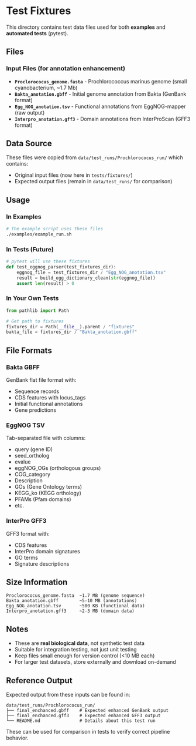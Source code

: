 # Test Fixtures

This directory contains test data files used for both **examples** and **automated tests** (pytest).

## Files

### Input Files (for annotation enhancement)

- **`Proclorococus_genome.fasta`** - Prochlorococcus marinus genome (small cyanobacterium, ~1.7 Mb)
- **`Bakta_anotation.gbff`** - Initial genome annotation from Bakta (GenBank format)
- **`Egg_NOG_anotation.tsv`** - Functional annotations from EggNOG-mapper (raw output)
- **`Interpro_anotation.gff3`** - Domain annotations from InterProScan (GFF3 format)

## Data Source

These files were copied from `data/test_runs/Prochlorococus_run/` which contains:
- Original input files (now here in `tests/fixtures/`)
- Expected output files (remain in `data/test_runs/` for comparison)

## Usage

### In Examples

```bash
# The example script uses these files
./examples/example_run.sh
```

### In Tests (Future)

```python
# pytest will use these fixtures
def test_eggnog_parser(test_fixtures_dir):
    eggnog_file = test_fixtures_dir / "Egg_NOG_anotation.tsv"
    result = build_egg_dictionary_clean(str(eggnog_file))
    assert len(result) > 0
```

### In Your Own Tests

```python
from pathlib import Path

# Get path to fixtures
fixtures_dir = Path(__file__).parent / "fixtures"
bakta_file = fixtures_dir / "Bakta_anotation.gbff"
```

## File Formats

### Bakta GBFF
GenBank flat file format with:
- Sequence records
- CDS features with locus_tags
- Initial functional annotations
- Gene predictions

### EggNOG TSV
Tab-separated file with columns:
- query (gene ID)
- seed_ortholog
- evalue
- eggNOG_OGs (orthologous groups)
- COG_category
- Description
- GOs (Gene Ontology terms)
- KEGG_ko (KEGG orthology)
- PFAMs (Pfam domains)
- etc.

### InterPro GFF3
GFF3 format with:
- CDS features
- InterPro domain signatures
- GO terms
- Signature descriptions

## Size Information

```
Proclorococus_genome.fasta  ~1.7 MB (genome sequence)
Bakta_anotation.gbff        ~5-10 MB (annotations)
Egg_NOG_anotation.tsv       ~500 KB (functional data)
Interpro_anotation.gff3     ~2-3 MB (domain data)
```

## Notes

- These are **real biological data**, not synthetic test data
- Suitable for integration testing, not just unit testing
- Keep files small enough for version control (<10 MB each)
- For larger test datasets, store externally and download on-demand

## Reference Output

Expected output from these inputs can be found in:
```
data/test_runs/Prochlorococus_run/
├── final_enchanced.gbff    # Expected enhanced GenBank output
├── final_enchanced.gff3    # Expected enhanced GFF3 output
└── README.md               # Details about this test run
```

These can be used for comparison in tests to verify correct pipeline behavior.

